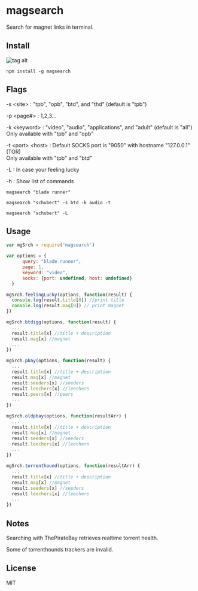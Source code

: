 # magsearch #

Search for magnet links in terminal.


## Install ##
![tag alt](https://travis-ci.org/roecrew/magsearch.svg?branch=master)
```
npm install -g magsearch
```

## Flags ##

-s \<site> : "tpb", "opb", "btd", and "thd" (default is "tpb")

-p \<page#> : 1,2,3...

-k \<keyword> : "video", "audio", "applications", and "adult" (default is "all") <br />
Only available with "tpb" and "opb"

-t \<port> \<host> : Default SOCKS port is "9050" with hostname "127.0.0.1" (TOR) <br />
Only available with "tpb" and "btd"


-L : In case your feeling lucky

-h : Show list of commands


  ```
magsearch "blade runner"
  ```

  ```
magsearch "schubert" -s btd -k audio -t
  ```
  
  ```
magsearch "schubert" -L
  ```

## Usage ##

  ```js
  var mgSrch = require('magsearch')
  
  var options = {
		query: "blade runner",
		page: 1,
		keyword: "video",
		socks: {port: undefined, host: undefined}
	}
  
  mgSrch.feelingLucky(options, function(result) {
	console.log(result.title[0]) //print title
	console.log(result.mag[0]) // print magnet
  })
  
  mgSrch.btdigg(options, function(result) {
    ...    
	result.title[x] //title + description
	result.mag[x] //magnet
	...
  })
  
  mgSrch.pbay(options, function(result) {
    ...    
	result.title[x] //title + description
	result.mag[x] //magnet
	result.seeders[x] //seeders
	result.leechers[x] //leechers
	result.peers[x] //peers
	...
  })
  
  mgSrch.oldpbay(options, function(resultArr) {
    ...    
	result.title[x] //title + description
	result.mag[x] //magnet
	result.seeders[x] //seeders
	result.leechers[x] //leechers
	...
  })
  
  mgSrch.torrenthound(options, function(resultArr) {
    ...    
	result.title[x] //title + description
	result.mag[x] //magnet
	result.seeders[x] //seeders
	result.leechers[x] //leechers
	...
  })
  ```

## Notes ##
Searching with ThePirateBay retrieves realtime torrent health.

Some of torrenthounds trackers are invalid.

## License ##
MIT

